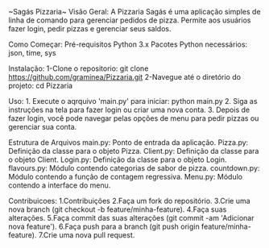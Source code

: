 ~Sagás Pizzaria~
Visão Geral:
    A Pizzaria Sagás é uma aplicação simples de linha de comando para gerenciar pedidos de pizza. Permite aos usuários fazer login, pedir pizzas e gerenciar seus saldos.

Como Começar:
    Pré-requisitos
    Python 3.x
    Pacotes Python necessários: json, time, sys

Instalação:
    1-Clone o repositorio:
        git clone https://github.com/graminea/Pizzaria.git
    2-Navegue até o diretório do projeto:
        cd Pizzaria

Uso:
    1. Execute o aqrquivo 'main.py' para iniciar:
        python main.py
    2. Siga as instruções na tela para fazer login ou criar uma nova conta.
    3. Depois de fazer login, você pode navegar pelas opções de menu para pedir pizzas ou gerenciar sua conta.

Estrutura de Arquivos
    main.py: Ponto de entrada da aplicação.
    Pizza.py: Definição da classe para o objeto Pizza.
    Client.py: Definição da classe para o objeto Client.
    Login.py: Definição da classe para o objeto Login.
    flavours.py: Módulo contendo categorias de sabor de pizza.
    countdown.py: Módulo contendo a função de contagem regressiva.
    Menu.py: Módulo contendo a interface do menu.

Contribuicoes:
   1.Contribuições
   2.Faça um fork do repositório.
   3.Crie uma nova branch (git checkout -b feature/minha-feature).
   4.Faça suas alterações.
   5.Faça commit das suas alterações (git commit -am 'Adicionar nova feature').
   6.Faça push para a branch (git push origin feature/minha-feature).
   7.Crie uma nova pull request.

